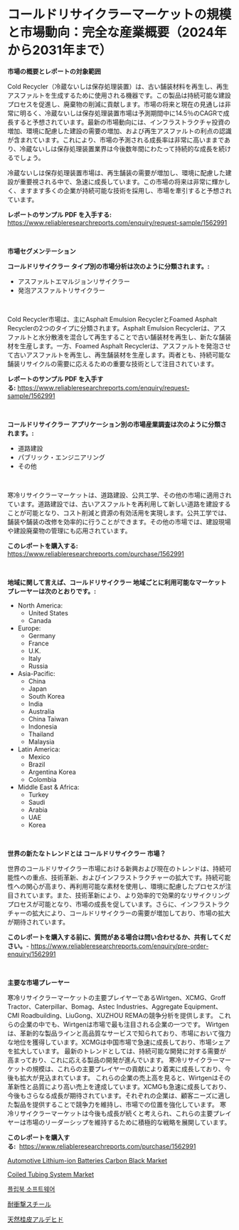 <p><h1>コールドリサイクラーマーケットの規模と市場動向：完全な産業概要（2024年から2031年まで）</h1></p><p><strong>市場の概要とレポートの対象範囲</strong></p>
<p><p>Cold Recycler（冷蔵ないしは保存処理装置）は、古い舗装材料を再生し、再生アスファルトを生成するために使用される機器です。この製品は持続可能な建設プロセスを促進し、廃棄物の削減に貢献します。市場の将来と現在の見通しは非常に明るく、冷蔵ないしは保存処理装置市場は予測期間中に14.5％のCAGRで成長すると予想されています。最新の市場動向には、インフラストラクチャ投資の増加、環境に配慮した建設の需要の増加、および再生アスファルトの利点の認識が含まれています。これにより、市場の予測される成長率は非常に高いままであり、冷蔵ないしは保存処理装置業界は今後数年間にわたって持続的な成長を続けるでしょう。</p><p>冷蔵ないしは保存処理装置市場は、再生舗装の需要が増加し、環境に配慮した建設が重要視される中で、急速に成長しています。この市場の将来は非常に輝かしく、ますます多くの企業が持続可能な技術を採用し、市場を牽引すると予想されています。</p></p>
<p><strong>レポートのサンプル PDF を入手する:</strong> <a href="https://www.reliableresearchreports.com/enquiry/request-sample/1562991">https://www.reliableresearchreports.com/enquiry/request-sample/1562991</a></p>
<p>&nbsp;</p>
<p><strong>市場セグメンテーション</strong></p>
<p><strong>コールドリサイクラー タイプ別の市場分析は次のように分類されます。:</strong></p>
<p><ul><li>アスファルトエマルジョンリサイクラー</li><li>発泡アスファルトリサイクラー</li></ul></p>
<p>&nbsp;</p>
<p><p>Cold Recycler市場は、主にAsphalt Emulsion RecyclerとFoamed Asphalt Recyclerの2つのタイプに分類されます。Asphalt Emulsion Recyclerは、アスファルトと水分散液を混合して再生することで古い舗装材を再生し、新たな舗装材を生産します。一方、Foamed Asphalt Recyclerは、アスファルトを発泡させて古いアスファルトを再生し、再生舗装材を生産します。両者とも、持続可能な舗装リサイクルの需要に応えるための重要な技術として注目されています。</p></p>
<p><strong>レポートのサンプル PDF を入手する:</strong>&nbsp;<a href="https://www.reliableresearchreports.com/enquiry/request-sample/1562991">https://www.reliableresearchreports.com/enquiry/request-sample/1562991</a></p>
<p>&nbsp;</p>
<p><strong> コールドリサイクラー アプリケーション別の市場産業調査は次のように分類されます。:</strong></p>
<p><ul><li>道路建設</li><li>パブリック・エンジニアリング</li><li>その他</li></ul></p>
<p>&nbsp;</p>
<p><p>寒冷リサイクラーマーケットは、道路建設、公共工学、その他の市場に適用されています。道路建設では、古いアスファルトを再利用して新しい道路を建設することが可能となり、コスト削減と資源の有効活用を実現します。公共工学では、舗装や舗装の改修を効率的に行うことができます。その他の市場では、建設現場や建設廃棄物の管理にも応用されています。</p></p>
<p><strong>このレポートを購入する:</strong>&nbsp; <a href="https://www.reliableresearchreports.com/purchase/1562991">https://www.reliableresearchreports.com/purchase/1562991</a></p>
<p>&nbsp;</p>
<p><strong>地域に関して言えば、コールドリサイクラー 地域ごとに利用可能なマーケットプレーヤーは次のとおりです。:</strong></p>
<p><ul>
    <li>
        North America:
        <ul>
            <li>United States</li>
            <li>Canada</li>
        </ul>
    </li>
    <li>
        Europe:
        <ul>
            <li>Germany</li>
            <li>France</li>
            <li>U.K.</li>
            <li>Italy</li>
            <li>Russia</li>
        </ul>
    </li>
    <li>
        Asia-Pacific:
        <ul>
            <li>China</li>
            <li>Japan</li>
            <li>South Korea</li>
            <li>India</li>
            <li>Australia</li>
            <li>China Taiwan</li>
            <li>Indonesia</li>
            <li>Thailand</li>
            <li>Malaysia</li>
        </ul>
    </li>
    <li>
        Latin America:
        <ul>
            <li>Mexico</li>
            <li>Brazil</li>
            <li>Argentina Korea</li>
            <li>Colombia</li>
        </ul>
    </li>
    <li>
        Middle East & Africa:
        <ul>
            <li>Turkey</li>
            <li>Saudi</li>
            <li>Arabia</li>
            <li>UAE</li>
            <li>Korea</li>
        </ul>
    </li>
    </ul></p>
<p>&nbsp;</p>
<p><strong>世界の新たなトレンドとは コールドリサイクラー 市場？</strong></p>
<p><p>世界のコールドリサイクラー市場における新興および現在のトレンドは、持続可能性への重点、技術革新、およびインフラストラクチャーの拡大です。持続可能性への関心が高まり、再利用可能な素材を使用し、環境に配慮したプロセスが注目されています。また、技術革新により、より効率的で効果的なリサイクリングプロセスが可能となり、市場の成長を促しています。さらに、インフラストラクチャーの拡大により、コールドリサイクラーの需要が増加しており、市場の拡大が期待されています。</p></p>
<p><strong>このレポートを購入する前に、質問がある場合は問い合わせるか、共有してください。</strong>- <a href="https://www.reliableresearchreports.com/enquiry/pre-order-enquiry/1562991">https://www.reliableresearchreports.com/enquiry/pre-order-enquiry/1562991</a></p>
<p>&nbsp;</p>
<p><strong>主要な市場プレーヤー</strong></p>
<p><p>寒冷リサイクラーマーケットの主要プレイヤーであるWirtgen、XCMG、Groff Tractor、Caterpillar、Bomag、Astec Industries、Aggregate Equipment、CMI Roadbuilding、LiuGong、XUZHOU REMAの競争分析を提供します。 これらの企業の中でも、Wirtgenは市場で最も注目される企業の一つです。 Wirtgenは、革新的な製品ラインと高品質なサービスで知られており、市場において強力な地位を獲得しています。XCMGは中国市場で急速に成長しており、市場シェアを拡大しています。 最新のトレンドとしては、持続可能な開発に対する需要が高まっており、これに応える製品の開発が進んでいます。 寒冷リサイクラーマーケットの規模は、これらの主要プレイヤーの貢献により着実に成長しており、今後も拡大が見込まれています。 これらの企業の売上高を見ると、Wirtgenはその革新性と品質により高い売上を達成しています。XCMGも急速に成長しており、今後もさらなる成長が期待されています。それぞれの企業は、顧客ニーズに適した製品を提供することで競争力を維持し、市場での位置を強化しています。 寒冷リサイクラーマーケットは今後も成長が続くと考えられ、これらの主要プレイヤーは市場のリーダーシップを維持するために積極的な戦略を展開しています。</p></p>
<p><strong>このレポートを購入する:</strong>&nbsp;&nbsp;<a href="https://www.reliableresearchreports.com/purchase/1562991">https://www.reliableresearchreports.com/purchase/1562991</a></p>
<p><p><a href="https://issuu.com/reportprime-2/docs/automotive-lithium-ion-batteries-ca_63299b14ba5ded">Automotive Lithium-ion Batteries Carbon Black Market</a></p><p><a href="https://view.publitas.com/reportprime-1/coiled-tubing-system-market-size-share-trends-analysis-report-by-material-by-type-by-end-user-by-region-and-segment-forecasts-2024-2031/">Coiled Tubing System Market</a></p><p><a href="https://medium.com/@jackiefauhey9089475/%ED%94%8C%EB%A6%BD%EB%B6%81-%EC%86%8C%ED%94%84%ED%8A%B8%EC%9B%A8%EC%96%B4-%EC%8B%9C%EC%9E%A5%EC%9D%80-%EC%8B%9C%EC%9E%A5-%EC%A0%90%EC%9C%A0%EC%9C%A8-%EC%8B%9C%EC%9E%A5-%EB%8F%99%ED%96%A5-%EB%B0%8F-%EC%8B%9C%EC%9E%A5-%EC%84%B1%EC%9E%A5%EC%97%90-%EB%8C%80%ED%95%9C-%EC%A0%95%EB%B3%B4%EB%A5%BC-%EC%A0%9C%EA%B3%B5%ED%95%A9%EB%8B%88%EB%8B%A4-02977589ffc4">플립북 소프트웨어</a></p><p><a href="https://github.com/cnnriuez22368/Market-Research-Report-List-1/blob/main/76639455093.md">耐衝撃スチール</a></p><p><a href="https://medium.com/@camron674/%E5%A4%A9%E7%84%B6%E3%82%B7%E3%83%8A%E3%83%9F%E3%83%83%E3%82%AF%E3%82%A2%E3%83%AB%E3%83%87%E3%83%92%E3%83%89%E5%B8%82%E5%A0%B4%E3%81%AE%E3%82%A4%E3%83%B3%E3%82%B5%E3%82%A4%E3%83%88-%E5%B8%82%E5%A0%B4%E5%8B%95%E5%90%91-%E6%88%90%E9%95%B7-2024%E5%B9%B4%E3%81%8B%E3%82%892031%E5%B9%B4%E3%81%BE%E3%81%A7%E3%81%AE%E4%BA%88%E6%B8%AC-c69efda2a0f2">天然桂皮アルデヒド</a></p></p>